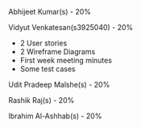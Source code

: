 Abhijeet Kumar(s) - 20%

Vidyut Venkatesan(s3925040) - 20%
- 2 User stories
- 2 Wireframe Diagrams
- First week meeting minutes
- Some test cases

Udit Pradeep Malshe(s) - 20%

Rashik Raj(s) - 20%

Ibrahim Al-Ashhab(s) - 20%

